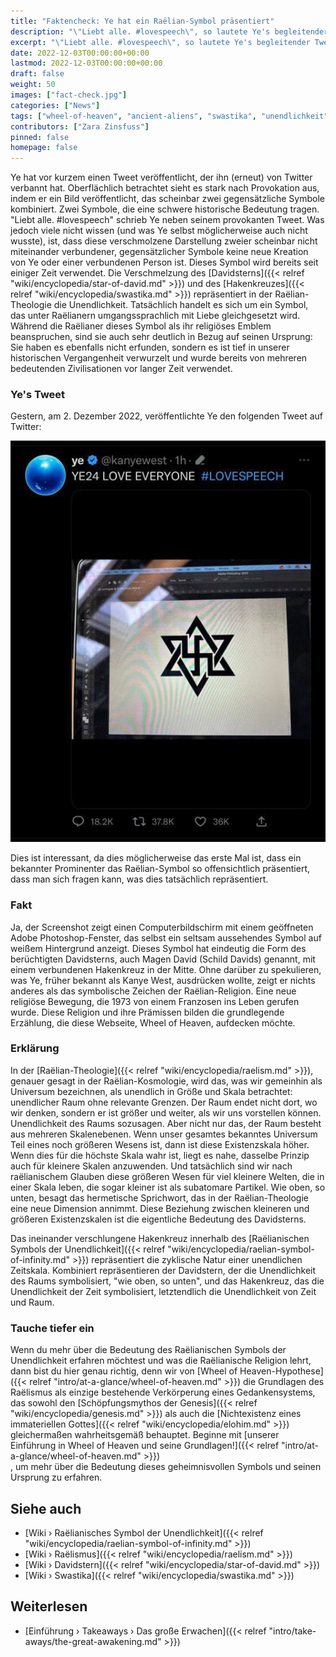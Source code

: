 ```yaml
---
title: "Faktencheck: Ye hat ein Raëlian-Symbol präsentiert"
description: "\"Liebt alle. #lovespeech\", so lautete Ye's begleitender Tweet. Das symbolische Zeichen, das den Davidstern und das Hakenkreuz kombiniert, repräsentiert in der Raëlian-Theologie die Unendlichkeit. Tatsächlich handelt es sich um ein Symbol, das unter Raëlianern umgangssprachlich mit Liebe gleichgesetzt wird. Faktencheck: Ye hat ein Raëlian-Symbol präsentiert. Das symbolische Zeichen, das den Davidstern und das Hakenkreuz kombiniert, repräsentiert in der Raëlian-Theologie die Unendlichkeit."
excerpt: "\"Liebt alle. #lovespeech\", so lautete Ye's begleitender Tweet. Das symbolische Zeichen, das den Davidstern und das Hakenkreuz kombiniert, repräsentiert in der Raëlian-Theologie die Unendlichkeit. Tatsächlich handelt es sich um ein Symbol, das unter Raëlianern umgangssprachlich mit Liebe gleichgesetzt wird. Faktencheck: Ye hat ein Raëlian-Symbol präsentiert. Das symbolische Zeichen, das den Davidstern und das Hakenkreuz kombiniert, repräsentiert in der Raëlian-Theologie die Unendlichkeit."
date: 2022-12-03T00:00:00+00:00
lastmod: 2022-12-03T00:00:00+00:00
draft: false
weight: 50
images: ["fact-check.jpg"]
categories: ["News"]
tags: ["wheel-of-heaven", "ancient-aliens", "swastika", "unendlichkeit", "raëlismus"]
contributors: ["Zara Zinsfuss"]
pinned: false
homepage: false
---
```


Ye hat vor kurzem einen Tweet veröffentlicht, der ihn (erneut) von Twitter verbannt hat. Oberflächlich betrachtet sieht es stark nach Provokation aus, indem er ein Bild veröffentlicht, das scheinbar zwei gegensätzliche Symbole kombiniert. Zwei Symbole, die eine schwere historische Bedeutung tragen. "Liebt alle. #lovespeech" schrieb Ye neben seinem provokanten Tweet. Was jedoch viele nicht wissen (und was Ye selbst möglicherweise auch nicht wusste), ist, dass diese verschmolzene Darstellung zweier scheinbar nicht miteinander verbundener, gegensätzlicher Symbole keine neue Kreation von Ye oder einer verbundenen Person ist. Dieses Symbol wird bereits seit einiger Zeit verwendet. Die Verschmelzung des [Davidsterns]({{< relref "wiki/encyclopedia/star-of-david.md" >}}) und des [Hakenkreuzes]({{< relref "wiki/encyclopedia/swastika.md" >}}) repräsentiert in der Raëlian-Theologie die Unendlichkeit. Tatsächlich handelt es sich um ein Symbol, das unter Raëlianern umgangssprachlich mit Liebe gleichgesetzt wird. Während die Raëlianer dieses Symbol als ihr religiöses Emblem beanspruchen, sind sie auch sehr deutlich in Bezug auf seinen Ursprung: Sie haben es ebenfalls nicht erfunden, sondern es ist tief in unserer historischen Vergangenheit verwurzelt und wurde bereits von mehreren bedeutenden Zivilisationen vor langer Zeit verwendet.

### Ye's Tweet

Gestern, am 2. Dezember 2022, veröffentlichte Ye den folgenden Tweet auf Twitter:

![Bild](images/ye-tweet-raelian-symbol.jpg "ye-tweet-raelian-symbol.jpg")

Dies ist interessant, da dies möglicherweise das erste Mal ist, dass ein bekannter Prominenter das Raëlian-Symbol so offensichtlich präsentiert, dass man sich fragen kann, was dies tatsächlich repräsentiert.

### Fakt

Ja, der Screenshot zeigt einen Computerbildschirm mit einem geöffneten Adobe Photoshop-Fenster, das selbst ein seltsam aussehendes Symbol auf weißem Hintergrund anzeigt. Dieses Symbol hat eindeutig die Form des berüchtigten Davidsterns, auch Magen David (Schild Davids) genannt, mit einem verbundenen Hakenkreuz in der Mitte. Ohne darüber zu spekulieren, was Ye, früher bekannt als Kanye West, ausdrücken wollte, zeigt er nichts anderes als das symbolische Zeichen der Raëlian-Religion. Eine neue religiöse Bewegung, die 1973 von einem Franzosen ins Leben gerufen wurde. Diese Religion und ihre Prämissen bilden die grundlegende Erzählung, die diese Webseite, Wheel of Heaven, aufdecken möchte.

### Erklärung

In der [Raëlian-Theologie]({{< relref "wiki/encyclopedia/raelism.md" >}}), genauer gesagt in der Raëlian-Kosmologie, wird das, was wir gemeinhin als Universum bezeichnen, als unendlich in Größe und Skala betrachtet: unendlicher Raum ohne relevante Grenzen. Der Raum endet nicht dort, wo wir denken, sondern er ist größer und weiter, als wir uns vorstellen können. Unendlichkeit des Raums sozusagen. Aber nicht nur das, der Raum besteht aus mehreren Skalenebenen. Wenn unser gesamtes bekanntes Universum Teil eines noch größeren Wesens ist, dann ist diese Existenzskala höher. Wenn dies für die höchste Skala wahr ist, liegt es nahe, dasselbe Prinzip auch für kleinere Skalen anzuwenden. Und tatsächlich sind wir nach raëlianischem Glauben diese größeren Wesen für viel kleinere Welten, die in einer Skala leben, die sogar kleiner ist als subatomare Partikel. Wie oben, so unten, besagt das hermetische Sprichwort, das in der Raëlian-Theologie eine neue Dimension annimmt. Diese Beziehung zwischen kleineren und größeren Existenzskalen ist die eigentliche Bedeutung des Davidsterns.

Das ineinander verschlungene Hakenkreuz innerhalb des [Raëlianischen Symbols der Unendlichkeit]({{< relref "wiki/encyclopedia/raelian-symbol-of-infinity.md" >}}) repräsentiert die zyklische Natur einer unendlichen Zeitskala. Kombiniert repräsentieren der Davidstern, der die Unendlichkeit des Raums symbolisiert, "wie oben, so unten", und das Hakenkreuz, das die Unendlichkeit der Zeit symbolisiert, letztendlich die Unendlichkeit von Zeit und Raum.

### Tauche tiefer ein

Wenn du mehr über die Bedeutung des Raëlianischen Symbols der Unendlichkeit erfahren möchtest und was die Raëlianische Religion lehrt, dann bist du hier genau richtig, denn wir von [Wheel of Heaven-Hypothese]({{< relref "intro/at-a-glance/wheel-of-heaven.md" >}}) die Grundlagen des Raëlismus als einzige bestehende Verkörperung eines Gedankensystems, das sowohl den [Schöpfungsmythos der Genesis]({{< relref "wiki/encyclopedia/genesis.md" >}}) als auch die [Nichtexistenz eines immateriellen Gottes]({{< relref "wiki/encyclopedia/elohim.md" >}}) gleichermaßen wahrheitsgemäß behauptet. Beginne mit [unserer Einführung in Wheel of Heaven und seine Grundlagen!]({{< relref "intro/at-a-glance/wheel-of-heaven.md" >}})</br>, um mehr über die Bedeutung dieses geheimnisvollen Symbols und seinen Ursprung zu erfahren.

## Siehe auch

- [Wiki › Raëlianisches Symbol der Unendlichkeit]({{< relref "wiki/encyclopedia/raelian-symbol-of-infinity.md" >}})
- [Wiki › Raëlismus]({{< relref "wiki/encyclopedia/raelism.md" >}})
- [Wiki › Davidstern]({{< relref "wiki/encyclopedia/star-of-david.md" >}})
- [Wiki › Swastika]({{< relref "wiki/encyclopedia/swastika.md" >}})

## Weiterlesen

- [Einführung › Takeaways › Das große Erwachen]({{< relref "intro/take-aways/the-great-awakening.md" >}})
